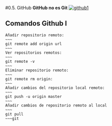 #0.5. GitHub
**GitHub no es Git**
<a href="https://ibb.co/cBKPcU"><img src="https://thumb.ibb.co/cBKPcU/github1.png" alt="github1" border="0"></a>
## Comandos Github I
	Añadir repositorio remoto:
	~~~
	git remote add origin url
    ~~~
    Ver repositorios remotos:
    ~~~
    git remote -v
    ~~~
    Eliminar repositorio remoto:
    ~~~
    git remote rm origin:
    ~~~
    Añadir cambios del repositorio local remoto:
    ~~~
    git push -u origin master
    ~~~
    Añadir cambios de repositorio remoto al local
    ~~~
    git pull
    ~~~git 